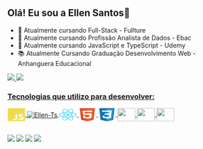 ## Olá! Eu sou a Ellen Santos👋

- 🌱 Atualmente  cursando  Full-Stack - Fullture
- 🌱 Atualmente  cursando  Profissão Analista de Dados - Ebac
- 🌱 Atualmente  cursando JavaScript e TypeScript - Udemy
- 📚 Atualmente Cursando Graduação Desenvolvimento Web - Anhanguera Educacional



<div align="rigth">
     <a href="https://github.com/Ellen-TSantos"> 
   <img width="300px" src="https://github-readme-stats.vercel.app/api?username=Ellen-TSantos&show_icons=true&theme=radical&include_all_commits=true&count_private=true"/> 
   <img width="445px" src="https://github-readme-stats.vercel.app/api/top-langs/?username=Ellen-TSantos&layout-compact&langs_count-16&theme=radical"/>  </div>
    
   
  <h3>Tecnologias que utilizo para desenvolver:</h3>
         
   <div display= "flex">
  <img align="center" alt="Marco-Js" height="30" width="40" src="https://raw.githubusercontent.com/devicons/devicon/master/icons/javascript/javascript-plain.svg">
  <img align="center" alt="Ellen-Ts" height="30" width="40" src="https://cdn.jsdelivr.net/gh/devicons/devicon/icons/typescript/typescript-original.svg">
  <img align="center" alt="Ellen-React" height="30" width="40" src="https://raw.githubusercontent.com/devicons/devicon/master/icons/react/react-original.svg">
  <img align="center" alt="Ellen-HTML" height="30" width="40" src="https://raw.githubusercontent.com/devicons/devicon/master/icons/html5/html5-original.svg">
  <img align="center" alt="Ellen-CSS" height="30" width="40" src="https://raw.githubusercontent.com/devicons/devicon/master/icons/css3/css3-original.svg">
  <img align="center" alto="Ellen-Git" height="30" width="40" src="https://cdn.jsdelivr.net/gh/devicons/devicon/icons/git/git-original.svg">
  <img align="center" alto="Ellen-Git" height="30" width="40" src="https://cdn.jsdelivr.net/gh/devicons/devicon/icons/nodejs/nodejs-original.svg">
   <img align="center" alto="Ellen-Git" height="30" width="40" src="https://cdn.jsdelivr.net/gh/devicons/devicon/icons/python/python-original.svg">      
   </div>
  

  ##
 <div> 
  <a href = "mailto:ellentatyysousasantos@gmail.com"><img src="https://img.shields.io/badge/-Gmail-%23333?style=for-the-badge&logo=gmail&logoColor=white" target="_blank"></a>
  <a href="https://www.linkedin.com/in/-45875016a" target="_blank"><img src="https://img.shields.io/badge/-LinkedIn-%230077B5?style=for-the-badge&logo=linkedin&logoColor=white" target="_blank"></a> 
 <a href="https://instagram.com" target="_blank"><img src="https://img.shields.io/badge/-Instagram-%23E4405F?style=for-the-badge&logo=instagram&logoColor=white" target="_blank"></a>
   <a href="https://www.twitch.tv/" target="_blank"><img src="https://img.shields.io/badge/Twitch-9146FF?style=for-the-badge&logo=twitch&logoColor=white" target="_blank"></a> 
</div>
     

